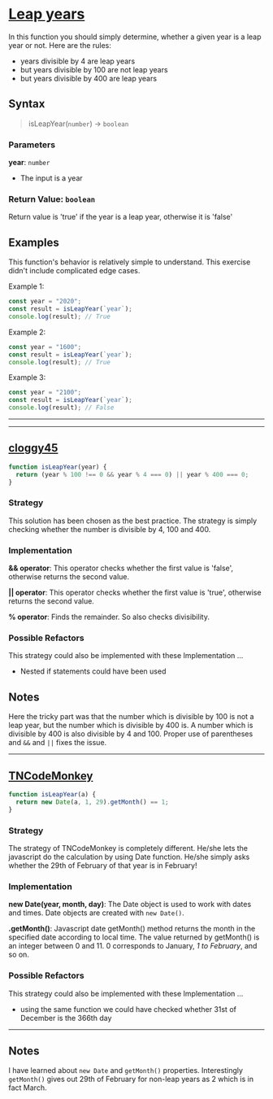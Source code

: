 # [Leap years](https://www.codewars.com/kata/526c7363236867513f0005ca)

In this function you should simply determine, whether a given year is a leap year or not. Here are the rules:

- years divisible by 4 are leap years
- but years divisible by 100 are not leap years
- but years divisible by 400 are leap years

## Syntax

> isLeapYear(`number`) -> `boolean`

### Parameters

**year**: `number`

- The input is a year

### Return Value: `boolean`

Return value is 'true' if the year is a leap year, otherwise it is 'false'

## Examples

This function's behavior is relatively simple to understand. This exercise didn't include complicated edge cases.

Example 1:

```js
const year = "2020";
const result = isLeapYear(`year`);
console.log(result); // True
```

Example 2:

```js
const year = "1600";
const result = isLeapYear(`year`);
console.log(result); // True
```

Example 3:

```js
const year = "2100";
const result = isLeapYear(`year`);
console.log(result); // False
```

---

---

## [cloggy45](https://www.codewars.com/users/cloggy45)

```js
function isLeapYear(year) {
  return (year % 100 !== 0 && year % 4 === 0) || year % 400 === 0;
}
```

### Strategy

This solution has been chosen as the best practice. The strategy is simply checking whether the number is divisible by 4, 100 and 400.

### Implementation

**&& operator**: This operator checks whether the first value is 'false', otherwise returns the second value.

**|| operator**: This operator checks whether the first value is 'true', otherwise returns the second value.

**% operator**: Finds the remainder. So also checks divisibility.

### Possible Refactors

This strategy could also be implemented with these Implementation ...

- Nested if statements could have been used

## Notes

Here the tricky part was that the number which is divisible by 100 is not a leap year, but the number which is divisible by 400 is. A number which is divisible by 400 is also divisible by 4 and 100. Proper use of parentheses and `&&` and `||` fixes the issue.

---

## [TNCodeMonkey](https://www.codewars.com/users/TNCodeMonkey)

```js
function isLeapYear(a) {
  return new Date(a, 1, 29).getMonth() == 1;
}
```

### Strategy

The strategy of TNCodeMonkey is completely different. He/she lets the javascript do the calculation by using Date function. He/she simply asks whether the 29th of February of that year is in February!

### Implementation

**new Date(year, month, day)**: The Date object is used to work with dates and times.
Date objects are created with `new Date()`.

**.getMonth()**: Javascript date getMonth() method returns the month in the specified date according to local time. The value returned by getMonth() is an integer between 0 and 11. 0 corresponds to January, _1 to February_, and so on.

### Possible Refactors

This strategy could also be implemented with these Implementation ...

- using the same function we could have checked whether 31st of December is the 366th day

---

## Notes

I have learned about `new Date` and `getMonth()` properties. Interestingly `getMonth()` gives out 29th of February for non-leap years as 2 which is in fact March.
